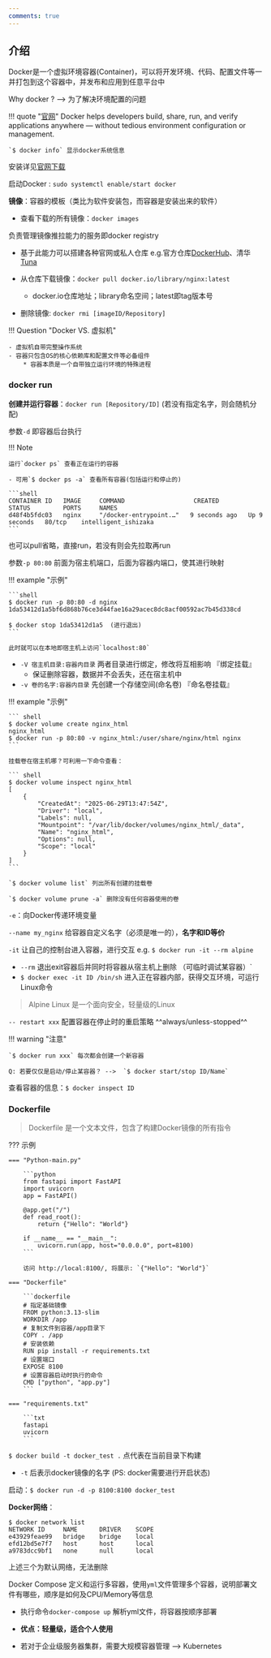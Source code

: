 ```yaml
---
comments: true
---
```


## 介绍

Docker是一个虚拟环境容器(Container)，可以将开发环境、代码、配置文件等一并打包到这个容器中，并发布和应用到任意平台中

Why docker ?  --> 为了解决环境配置的问题

!!! quote "[官网](https://www.docker.com/)"
    Docker helps developers build, share, run, and verify applications anywhere — without tedious environment configuration or management. 

    `$ docker info` 显示docker系统信息

安装详见[官网下载](https://www.docker.com/get-started/)

启动Docker : `sudo systemctl enable/start docker`

**镜像**：容器的模板（类比为软件安装包，而容器是安装出来的软件）

- 查看下载的所有镜像：`docker images`  

负责管理镜像推拉能力的服务即docker registry

- 基于此能力可以搭建各种官网或私人仓库 e.g.官方仓库[DockerHub](https://hub.docker.com/)、清华[Tuna](https://mirrors.tuna.tsinghua.edu.cn/)

- 从仓库下载镜像：`docker pull docker.io/library/nginx:latest`
    * docker.io仓库地址；library命名空间；latest即tag版本号
- 删除镜像: `docker rmi [imageID/Repository]` 

!!! Question "Docker VS. 虚拟机"

    - 虚拟机自带完整操作系统
    - 容器只包含OS的核心依赖库和配置文件等必备组件
        * 容器本质是一个自带独立运行环境的特殊进程 

### docker run 

**创建并运行容器**：`docker run [Repository/ID]` (若没有指定名字，则会随机分配)

参数`-d` 即容器后台执行

!!! Note

    运行`docker ps` 查看正在运行的容器

    - 可用`$ docker ps -a` 查看所有容器(包括运行和停止的)

    ```shell
    CONTAINER ID   IMAGE     COMMAND                   CREATED         STATUS         PORTS     NAMES
    d48f4b5fdc03   nginx     "/docker-entrypoint.…"   9 seconds ago   Up 9 seconds   80/tcp    intelligent_ishizaka
    ```
也可以pull省略，直接run，若没有则会先拉取再run

参数`-p 80:80` 前面为宿主机端口，后面为容器内端口，使其进行映射

!!! example "示例"

    ```shell
    $ docker run -p 80:80 -d nginx
    1da53412d1a5bf6d868b76ce3d44fae16a29acec8dc8acf00592ac7b45d338cd

    $ docker stop 1da53412d1a5  (进行退出)
    ```

    此时就可以在本地即宿主机上访问`localhost:80`

- `-V 宿主机目录:容器内目录` 两者目录进行绑定，修改将互相影响 『绑定挂载』
    * 保证删除容器，数据并不会丢失，还在宿主机中 
- `-v 卷的名字:容器内目录` 先创建一个存储空间(命名卷)  『命名卷挂载』

!!! example "示例"

    ``` shell
    $ docker volume create nginx_html
    nginx_html
    $ docker run -p 80:80 -v nginx_html:/user/share/nginx/html nginx
    ```

    挂载卷在宿主机哪？可利用一下命令查看：

    ``` shell
    $ docker volume inspect nginx_html
    [
        {
            "CreatedAt": "2025-06-29T13:47:54Z",
            "Driver": "local",
            "Labels": null,
            "Mountpoint": "/var/lib/docker/volumes/nginx_html/_data",
            "Name": "nginx_html",
            "Options": null,
            "Scope": "local"
        }
    ]
    ```

    `$ docker volume list` 列出所有创建的挂载卷

    `$ docker volume prune -a` 删除没有任何容器使用的卷

`-e`：向Docker传递环境变量

`--name my_nginx` 给容器自定义名字（必须是唯一的），**名字和ID等价**

`-it` 让自己的控制台进入容器，进行交互  e.g. `$ docker run -it --rm alpine`

- `--rm` 退出exit容器后并同时将容器从宿主机上删除 （可临时调试某容器）`
- `$ docker exec -it ID /bin/sh`  进入正在容器内部，获得交互环境，可运行Linux命令

> Alpine Linux 是一个面向安全，轻量级的Linux 

`-- restart xxx` 配置容器在停止时的重启策略 ^^always/unless-stopped^^

!!! warning "注意"

    `$ docker run xxx` 每次都会创建一个新容器

    Q: 若要仅仅是启动/停止某容器？ -->  `$ docker start/stop ID/Name`
  
查看容器的信息：`$ docker inspect ID`


### Dockerfile

> Dockerfile 是一个文本文件，包含了构建Docker镜像的所有指令

??? 示例

    === "Python-main.py"

        ```python
        from fastapi import FastAPI
        import uvicorn
        app = FastAPI()

        @app.get("/")
        def read_root():
            return {"Hello": "World"}

        if __name__ == "__main__":
            uvicorn.run(app, host="0.0.0.0", port=8100)        
        ```

        访问 http://local:8100/, 将展示: `{"Hello": "World"}`
    
    === "Dockerfile"

        ```dockerfile
        # 指定基础镜像
        FROM python:3.13-slim
        WORKDIR /app
        # 复制文件到容器/app目录下
        COPY . /app
        # 安装依赖
        RUN pip install -r requirements.txt
        # 设置端口
        EXPOSE 8100
        # 设置容器启动时执行的命令
        CMD ["python", "app.py"]
        ```

    === "requirements.txt"

        ```txt
        fastapi
        uvicorn     
        ```

`$ docker build -t docker_test .`  点代表在当前目录下构建

- `-t` 后表示docker镜像的名字   (PS: docker需要进行开启状态)

启动：`$ docker run -d -p 8100:8100 docker_test`  

**Docker网络**：

```shell
$ docker network list
NETWORK ID     NAME      DRIVER    SCOPE
e43929feae99   bridge    bridge    local
efd12bd5e7f7   host      host      local
a9783dcc9bf1   none      null      local
```

上述三个为默认网络，无法删除

Docker Compose 定义和运行多容器，使用`yml`文件管理多个容器，说明部署文件有哪些，顺序是如何及CPU/Memory等信息

- 执行命令`docker-compose up` 解析yml文件，将容器按顺序部署

- **优点：轻量级，适合个人使用**
- 若对于企业级服务器集群，需要大规模容器管理 --> Kubernetes